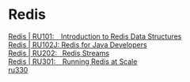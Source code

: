 # Redis
[Redis | RU101:&ensp;&ensp;Introduction to Redis Data Structures](https://university.redis.com/certificates/ec9e501b9e904a2c8da3b7109607903c)  
[Redis | RU102J:&nbsp;Redis for Java Developers](https://university.redis.com/certificates/28b5864a1ae247119dc04bad42595090)  
[Redis | RU202:&ensp;&nbsp;Redis Streams](https://university.redis.com/certificates/3fcb8b65d59d4f8b8c582db37adcacad)  
[Redis | RU301:&ensp;&ensp;Running Redis at Scale](https://university.redis.com/certificates/ffdb1c677ec3402a8e7af39632818a84)  
[ru330]()
